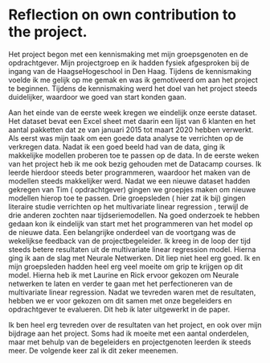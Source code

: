 # Reflection on own contribution to the project.

Het project begon met een kennismaking met mijn groepsgenoten en de opdrachtgever. Mijn projectgroep en ik hadden fysiek afgesproken bij de ingang van de HaagseHogeschool in Den Haag. Tijdens de kennismaking voelde ik me gelijk op me gemak en was ik gemotiveerd om aan het project te beginnen. Tijdens de kennismaking werd het doel van het project steeds duidelijker, waardoor we goed van start konden gaan.

Aan het einde van de eerste week kregen we eindelijk onze eerste dataset. Het dataset bevat een Excel sheet met daarin een lijst van 6 klanten en  het aantal pakketten dat ze van januari 2015 tot maart 2020 hebben verwerkt. Als eerst was mijn taak om een goede data analyse te verrichten op de verkregen data. Nadat ik een goed beeld had van de data, ging ik makkelijke modellen proberen toe te passen op de data. In de eerste weken van het project heb ik me ook bezig gehouden met de Datacamp courses. Ik leerde hierdoor steeds beter programmeren, waardoor het maken van de modellen steeds makkelijker werd. Nadat we een nieuwe dataset hadden gekregen van Tim ( opdrachtgever) gingen we groepjes maken om nieuwe modellen hierop toe te passen. Drie groepsleden ( hier zat ik bij) gingen literaire studie verrichten op het multivariate linear regression , terwijl de drie anderen zochten naar tijdseriemodellen. Na goed onderzoek te hebben gedaan kon ik eindelijk van start met het programmeren van het model op de nieuwe data. Een belangrijke onderdeel van de voortgang was de wekelijkse feedback van de projectbegeleider. Ik kreeg in de loop der tijd steeds betere resultaten uit de multivariate linear regression model. Hierna ging ik aan de slag met Neurale Netwerken. Dit liep niet heel erg goed. Ik en mijn groepsleden hadden heel erg veel moeite om grip te krijgen op dit model. Hierna heb ik met Laurine en Rick ervoor gekozen om Neurale netwerken te laten en verder te gaan met het perfectioneren van de multivariate linear regression.  Nadat we tevreden waren met de resultaten, hebben we er voor gekozen om dit samen met onze begeleiders en opdrachtgever te evalueren. Dit heb ik later uitgewerkt in de paper.

Ik ben heel erg tevreden over de resultaten van het project, en ook over mijn bijdrage aan het project. Soms had ik moeite met een aantal onderdelen, maar met behulp van de begeleiders en projectgenoten leerden ik steeds meer. De volgende keer zal ik dit zeker meenemen.
